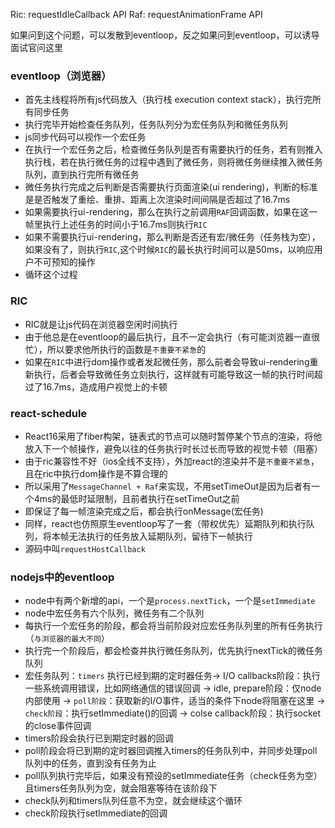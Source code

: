 Ric: requestIdleCallback API
Raf: requestAnimationFrame API

如果问到这个问题，可以发散到eventloop，反之如果问到eventloop，可以诱导面试官问这里

### eventloop（浏览器）
- 首先主线程将所有js代码放入（执行栈 execution context stack），执行完所有同步任务
- 执行完毕开始检查任务队列，任务队列分为宏任务队列和微任务队列
- js同步代码可以视作一个宏任务
- 在执行一个宏任务之后，检查微任务队列是否有需要执行的任务，若有则推入执行栈，若在执行微任务的过程中遇到了微任务，则将微任务继续推入微任务队列，直到执行完所有微任务
- 微任务执行完成之后判断是否需要执行页面渲染(ui rendering)，判断的标准是是否触发了重绘、重排、距离上次渲染时间间隔是否超过了16.7ms
- 如果需要执行ui-rendering，那么在执行之前调用`RAF`回调函数，如果在这一帧里执行上述任务的时间小于16.7ms则执行`RIC`
- 如果不需要执行ui-rendering，那么判断是否还有宏/微任务（任务栈为空），如果没有了，则执行`RIC`,这个时候`RIC`的最长执行时间可以是50ms，以响应用户不可预知的操作
- 循环这个过程

### RIC
- RIC就是让js代码在浏览器空闲时间执行
- 由于他总是在eventloop的最后执行，且不一定会执行（有可能浏览器一直很忙），所以要求他所执行的函数是`不重要不紧急`的
- 如果在`RIC`中进行dom操作或者发起微任务，那么前者会导致ui-rendering重新执行，后者会导致微任务立刻执行，这样就有可能导致这一帧的执行时间超过了16.7ms，造成用户视觉上的卡顿

### react-schedule
- React16采用了fiber构架，链表式的节点可以随时暂停某个节点的渲染，将他放入下一个帧操作，避免以往的任务执行时长过长而导致的视觉卡顿（阻塞）
- 由于ric兼容性不好（ios全线不支持），外加react的渲染并不是`不重要不紧急`，且在ric中执行dom操作是不算合理的
- 所以采用了`MessageChannel + Raf`来实现，不用setTimeOut是因为后者有一个4ms的最低时延限制，且前者执行在setTimeOut之前
- 即保证了每一帧渲染完成之后，都会执行onMessage(宏任务)
- 同样，react也仿照原生eventloop写了一套（带权优先）延期队列和执行队列，将本帧无法执行的任务放入延期队列，留待下一帧执行
- 源码中叫`requestHostCallback`

### nodejs中的eventloop
- node中有两个新增的api，一个是`process.nextTick`，一个是`setImmediate`
- node中宏任务有六个队列，微任务有二个队列
- 每执行一个宏任务的阶段，都会将当前阶段对应宏任务队列里的所有任务执行（`与浏览器的最大不同`）
- 执行完一个阶段后，都会检查并执行微任务队列，优先执行nextTick的微任务队列
- 宏任务队列：`timers` 执行已经到期的定时器任务-> I/O callbacks阶段：执行一些系统调用错误，比如网络通信的错误回调 -> idle, prepare阶段：仅node内部使用 -> `poll阶段`：获取新的I/O事件，适当的条件下node将阻塞在这里 -> `check阶段`：执行setImmediate()的回调 -> colse callback阶段：执行socket的close事件回调
- timers阶段会执行已到期定时器的回调
- poll阶段会将已到期的定时器回调推入timers的任务队列中，并同步处理poll队列中的任务，直到没有任务为止
- poll队列执行完毕后，如果没有预设的setImmediate任务（check任务为空）且timers任务队列为空，就会阻塞等待在该阶段下
- check队列和timers队列任意不为空，就会继续这个循环
- check阶段执行setImmediate的回调